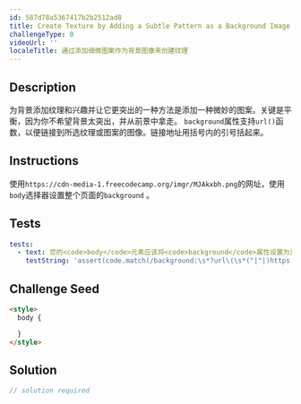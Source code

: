 ```yaml
---
id: 587d78a5367417b2b2512ad8
title: Create Texture by Adding a Subtle Pattern as a Background Image
challengeType: 0
videoUrl: ''
localeTitle: 通过添加细微图案作为背景图像来创建纹理
---
```


## Description
<section id="description">为背景添加纹理和兴趣并让它更突出的一种方法是添加一种微妙的图案。关键是平衡，因为你不希望背景太突出，并从前景中拿走。 <code>background</code>属性支持<code>url()</code>函数，以便链接到所选纹理或图案的图像。链接地址用括号内的引号括起来。 </section>

## Instructions
<section id="instructions">使用<code>https://cdn-media-1.freecodecamp.org/imgr/MJAkxbh.png</code>的网址，使用<code>body</code>选择器设置整个页面的<code>background</code> 。 </section>

## Tests
<section id='tests'>

```yml
tests:
  - text: 您的<code>body</code>元素应该将<code>background</code>属性设置为具有给定链接的<code>url()</code> 。
    testString: 'assert(code.match(/background:\s*?url\(\s*("|"|)https:\/\/cdn-media-1\.freecodecamp\.org\/imgr\/MJAkxbh\.png\1\s*\)/gi), "Your <code>body</code> element should have a <code>background</code> property set to a <code>url()</code> with the given link.");'

```

</section>

## Challenge Seed
<section id='challengeSeed'>

<div id='html-seed'>

```html
<style>
  body {

  }
</style>

```

</div>



</section>

## Solution
<section id='solution'>

```js
// solution required
```
</section>
